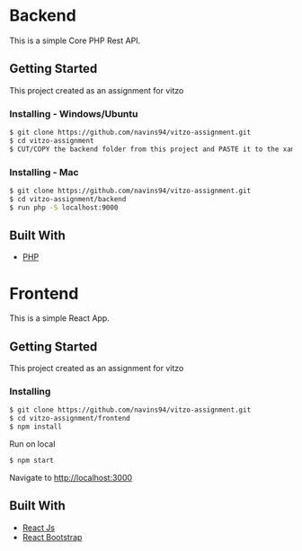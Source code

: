 # Backend

This is a simple Core PHP Rest API.

## Getting Started

This project created as an assignment for vitzo

### Installing - Windows/Ubuntu

```sh
$ git clone https://github.com/navins94/vitzo-assignment.git
$ cd vitzo-assignment
$ CUT/COPY the backend folder from this project and PASTE it to the xampp/htdocs folder and start the server
```

### Installing - Mac

```sh
$ git clone https://github.com/navins94/vitzo-assignment.git
$ cd vitzo-assignment/backend
$ run php -S localhost:9000
```

## Built With

- [PHP](https://www.php.net/)

# Frontend

This is a simple React App.

## Getting Started

This project created as an assignment for vitzo

### Installing

```sh
$ git clone https://github.com/navins94/vitzo-assignment.git
$ cd vitzo-assignment/frontend
$ npm install
```

Run on local

```sh
$ npm start
```

Navigate to [http://localhost:3000](http://localhost:3000)

## Built With

- [React Js](https://reactjs.org/)
- [React Bootstrap](https://react-bootstrap.github.io/getting-started/introduction)
